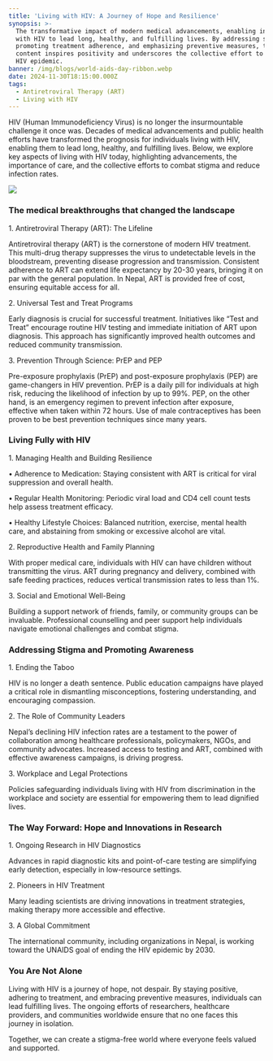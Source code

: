 ```yaml
---
title: 'Living with HIV: A Journey of Hope and Resilience'
synopsis: >-
  The transformative impact of modern medical advancements, enabling individuals
  with HIV to lead long, healthy, and fulfilling lives. By addressing stigma,
  promoting treatment adherence, and emphasizing preventive measures, the
  content inspires positivity and underscores the collective effort to end the
  HIV epidemic.
banner: /img/blogs/world-aids-day-ribbon.webp
date: 2024-11-30T18:15:00.000Z
tags:
  - Antiretroviral Therapy (ART)
  - Living with HIV
---
```


HIV (Human Immunodeficiency Virus) is no longer the insurmountable challenge it once was. Decades of medical advancements and public health efforts have transformed the prognosis for individuals living with HIV, enabling them to lead long, healthy, and fulfilling lives. Below, we explore key aspects of living with HIV today, highlighting advancements, the importance of care, and the collective efforts to combat stigma and reduce infection rates.

![](/img/blogs/living-with-aids.webp)

### The medical breakthroughs that changed the landscape

1\. Antiretroviral Therapy (ART): The Lifeline

Antiretroviral therapy (ART) is the cornerstone of modern HIV treatment. This multi-drug therapy suppresses the virus to undetectable levels in the bloodstream, preventing disease progression and transmission. Consistent adherence to ART can extend life expectancy by 20-30 years, bringing it on par with the general population. In Nepal, ART is provided free of cost, ensuring equitable access for all.

2\. Universal Test and Treat Programs

Early diagnosis is crucial for successful treatment. Initiatives like “Test and Treat” encourage routine HIV testing and immediate initiation of ART upon diagnosis. This approach has significantly improved health outcomes and reduced community transmission.

3\. Prevention Through Science: PrEP and PEP

Pre-exposure prophylaxis (PrEP) and post-exposure prophylaxis (PEP) are game-changers in HIV prevention. PrEP is a daily pill for individuals at high risk, reducing the likelihood of infection by up to 99%. PEP, on the other hand, is an emergency regimen to prevent infection after exposure, effective when taken within 72 hours. Use of male contraceptives has been proven to be best prevention techniques since many years. 

### Living Fully with HIV

1\. Managing Health and Building Resilience

• Adherence to Medication: Staying consistent with ART is critical for viral suppression and overall health.

• Regular Health Monitoring: Periodic viral load and CD4 cell count tests help assess treatment efficacy.

• Healthy Lifestyle Choices: Balanced nutrition, exercise, mental health care, and abstaining from smoking or excessive alcohol are vital.

2\. Reproductive Health and Family Planning

With proper medical care, individuals with HIV can have children without transmitting the virus. ART during pregnancy and delivery, combined with safe feeding practices, reduces vertical transmission rates to less than 1%.

3\. Social and Emotional Well-Being

Building a support network of friends, family, or community groups can be invaluable. Professional counselling and peer support help individuals navigate emotional challenges and combat stigma.

### Addressing Stigma and Promoting Awareness

1\. Ending the Taboo

HIV is no longer a death sentence. Public education campaigns have played a critical role in dismantling misconceptions, fostering understanding, and encouraging compassion.

2\. The Role of Community Leaders

Nepal’s declining HIV infection rates are a testament to the power of collaboration among healthcare professionals, policymakers, NGOs, and community advocates. Increased access to testing and ART, combined with effective awareness campaigns, is driving progress.

3\. Workplace and Legal Protections

Policies safeguarding individuals living with HIV from discrimination in the workplace and society are essential for empowering them to lead dignified lives.

### The Way Forward: Hope and Innovations in Research

1\. Ongoing Research in HIV Diagnostics

Advances in rapid diagnostic kits and point-of-care testing are simplifying early detection, especially in low-resource settings. 

2\. Pioneers in HIV Treatment

Many leading scientists are driving innovations in treatment strategies, making therapy more accessible and effective.

3\. A Global Commitment

The international community, including organizations in Nepal, is working toward the UNAIDS goal of ending the HIV epidemic by 2030.

### You Are Not Alone

Living with HIV is a journey of hope, not despair. By staying positive, adhering to treatment, and embracing preventive measures, individuals can lead fulfilling lives. The ongoing efforts of researchers, healthcare providers, and communities worldwide ensure that no one faces this journey in isolation.

Together, we can create a stigma-free world where everyone feels valued and supported.
